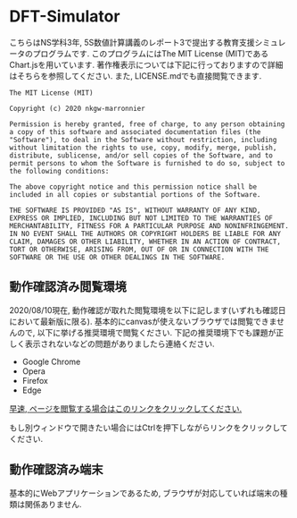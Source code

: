 # DFT-Simulator
こちらはNS学科3年, 5S数値計算講義のレポート3で提出する教育支援シミュレータのプログラムです. このプログラムにはThe MIT License (MIT)であるChart.jsを用いています. 著作権表示については下記に行っておりますので詳細はそちらを参照してください. また, LICENSE.mdでも直接閲覧できます.
```
The MIT License (MIT)

Copyright (c) 2020 nkgw-marronnier

Permission is hereby granted, free of charge, to any person obtaining a copy of this software and associated documentation files (the "Software"), to deal in the Software without restriction, including without limitation the rights to use, copy, modify, merge, publish, distribute, sublicense, and/or sell copies of the Software, and to permit persons to whom the Software is furnished to do so, subject to the following conditions:

The above copyright notice and this permission notice shall be included in all copies or substantial portions of the Software.

THE SOFTWARE IS PROVIDED "AS IS", WITHOUT WARRANTY OF ANY KIND, EXPRESS OR IMPLIED, INCLUDING BUT NOT LIMITED TO THE WARRANTIES OF MERCHANTABILITY, FITNESS FOR A PARTICULAR PURPOSE AND NONINFRINGEMENT. IN NO EVENT SHALL THE AUTHORS OR COPYRIGHT HOLDERS BE LIABLE FOR ANY CLAIM, DAMAGES OR OTHER LIABILITY, WHETHER IN AN ACTION OF CONTRACT, TORT OR OTHERWISE, ARISING FROM, OUT OF OR IN CONNECTION WITH THE SOFTWARE OR THE USE OR OTHER DEALINGS IN THE SOFTWARE.
```

## 動作確認済み閲覧環境
2020/08/10現在, 動作確認が取れた閲覧環境を以下に記します(いずれも確認日において最新版に限る). 基本的にcanvasが使えないブラウザでは閲覧できませんので, 以下に挙げる推奨環境で閲覧ください. 下記の推奨環境下でも課題が正しく表示されないなどの問題がありましたら連絡ください.

* Google Chrome
* Opera
* Firefox
* Edge

[早速, ページを閲覧する場合はこのリンクをクリックしてください.](https://nkgw-marronnier.github.io/DFT-Simulator/html/index.html)

もし別ウィンドウで開きたい場合にはCtrlを押下しながらリンクをクリックしてください.
 
## 動作確認済み端末
基本的にWebアプリケーションであるため, ブラウザが対応していれば端末の種類は関係ありません.
